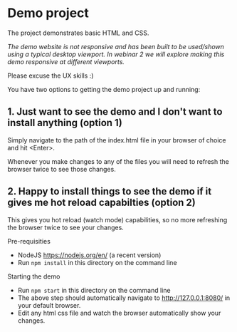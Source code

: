 # Demo project

The project demonstrates basic HTML and CSS. 

*The demo website is not responsive and has been built to be used/shown using a typical desktop viewport. In webinar 2 we will explore making this demo responsive at different viewports.*

Please excuse the UX skills :)

You have two options to getting the demo project up and running: 

## 1. Just want to see the demo and I don't want to install anything (option 1)

Simply navigate to the path of the index.html file in your browser of choice and hit \<Enter\>. 

Whenever you make changes to any of the files you will need to refresh the browser twice to see those changes.

## 2. Happy to install things to see the demo if it gives me hot reload capabilties (option 2)

This gives you hot reload (watch mode) capabilities, so no more refreshing the browser twice to see your changes. 

Pre-requisities 
- NodeJS https://nodejs.org/en/ (a recent version)
- Run `npm install` in this directory on the command line

Starting the demo
- Run `npm start` in this directory on the command line
- The above step should automatically navigate to http://127.0.0.1:8080/ in your default browser.
- Edit any html css file and watch the browser automatically show your changes.  












